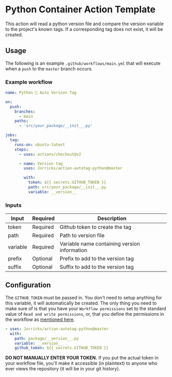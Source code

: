 # Python Container Action Template

This action will read a python version file and compare the version variable to the project's known tags. If a corresponding tag does not exist, it will be created.

## Usage

The following is an example `.github/workflows/main.yml` that will execute when a `push` to the `master` branch occurs.

### Example workflow

```yaml
name: Python 🐍 Auto Version Tag

on:
  push:
    branches:
      - main
    paths:
      - 'src/your_package/__init__.py'

jobs:
  tag:
    runs-on: ubuntu-latest
    steps:
      - uses: actions/checkout@v2

      - name: Version tag
        uses: Jorricks/action-autotag-python@master

        with:
          token: ${{ secrets.GITHUB_TOKEN }}
          path: src/your_package/__init__.py
          variable: __version__
```

### Inputs

| Input    | Required | Description                                  |
| -------- | -------- | -------------------------------------------- |
| token    | Required | Github token to create the tag               |
| path     | Required | Path to version file                         |
| variable | Required | Variable name containing version information |
| prefix   | Optional | Prefix to add to the version tag             |
| suffix   | Optional | Suffix to add to the version tag             |

## Configuration

The `GITHUB_TOKEN` must be passed in. You don't need to setup anything for this variable, it will automatically be created. The only thing you need to make sure of is that you have your `Workflow permissions` set to the standard value of `Read and write permissions`, or, that you define the permissions in the workflow as [mentioned here](https://docs.github.com/en/actions/using-jobs/assigning-permissions-to-jobs).

```yaml
- uses: Jorricks/action-autotag-python@master
  with:
    path: package/__version__.py
    variable: __version__
    github_token: ${{ secrets.GITHUB_TOKEN }}
```

**DO NOT MANUALLY ENTER YOUR TOKEN.** If you put the actual token in your workflow file, you'll make it accessible (in plaintext) to anyone who ever views the repository (it will be in your git history).
